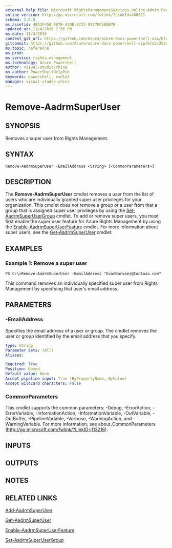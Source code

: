 ```yaml
---
external help file: Microsoft.RightsManagementServices.Online.Admin.PowerShell.dll-Help.xml
online version: http://go.microsoft.com/fwlink/?LinkId=400621
schema: 2.0.0
ms.assetid: 48A3F450-B87B-43DB-8723-8917FD5E0B7B
updated_at: 11/4/2016 7:56 PM
ms.date: 11/4/2016
content_git_url: https://github.com/Azure/azure-docs-powershell-aip/blob/master/Azure%20Information%20Protection/AADRM/vlatest/Remove-AadrmSuperUser.md
gitcommit: https://github.com/Azure/azure-docs-powershell-aip/blob/255ddad98222233495954a5753e4e2da2f26bc6d/Azure%20Information%20Protection/AADRM/vlatest/Remove-AadrmSuperUser.md
ms.topic: reference
ms.prod: 
ms.service: rights-management
ms.technology: Azure Powershell
author: visual-studio-china
ms.author: PowerShellHelpPub
keywords: powershell, cmdlet
manager: visual-studio-china
---
```


# Remove-AadrmSuperUser

## SYNOPSIS
Removes a super user from Rights Management.

## SYNTAX

```
Remove-AadrmSuperUser -EmailAddress <String> [<CommonParameters>]
```

## DESCRIPTION
The **Remove-AadrmSuperUser** cmdlet removes a user from the list of users who are individually granted super user privileges for your organization.
This cmdlet does not remove a group or a user from that a group that is assigned super user privileges by using the [Set-AadrmSuperUserGroup](./Set-AadrmSuperUserGroup.md) cmdlet.
To add or remove super users, you must first enable the super user feature for Azure Rights Management by using the [Enable-AadrmSuperUserFeature](./Enable-AadrmSuperUserFeature.md) cmdlet.
For more information about super users, see the [Get-AadrmSuperUser](./Get-AadrmSuperUser.md) cmdlet.

## EXAMPLES

### Example 1: Remove a super user
```
PS C:\>Remove-AadrmSuperUser -EmailAddress "EvanNarvaez@Contoso.com"
```

This command removes an individually specified super user from Rights Management by specifying that user's email address.

## PARAMETERS

### -EmailAddress
Specifies the email address of a user or group.
The cmdlet removes the user or group identified by the email address that you specify.

```yaml
Type: String
Parameter Sets: (All)
Aliases:

Required: True
Position: Named
Default value: None
Accept pipeline input: True (ByPropertyName, ByValue)
Accept wildcard characters: False
```

### CommonParameters
This cmdlet supports the common parameters: -Debug, -ErrorAction, -ErrorVariable, -InformationAction, -InformationVariable, -OutVariable, -OutBuffer, -PipelineVariable, -Verbose, -WarningAction, and -WarningVariable. For more information, see about_CommonParameters (http://go.microsoft.com/fwlink/?LinkID=113216).

## INPUTS

## OUTPUTS

## NOTES

## RELATED LINKS

[Add-AadrmSuperUser](xref:AADRM/vlatest/Add-AadrmSuperUser.md)

[Get-AadrmSuperUser](xref:AADRM/vlatest/Get-AadrmSuperUser.md)

[Enable-AadrmSuperUserFeature](xref:AADRM/vlatest/Enable-AadrmSuperUserFeature.md)

[Set-AadrmSuperUserGroup](xref:AADRM/vlatest/Set-AadrmSuperUserGroup.md)
